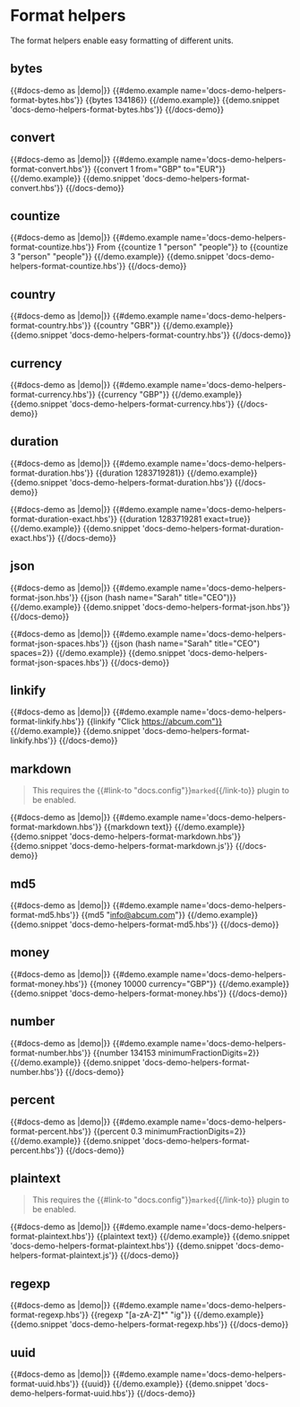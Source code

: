 # Format helpers

The format helpers enable easy formatting of different units.

## bytes

{{#docs-demo as |demo|}}
	{{#demo.example name='docs-demo-helpers-format-bytes.hbs'}}
		{{bytes 134186}}
	{{/demo.example}}
	{{demo.snippet 'docs-demo-helpers-format-bytes.hbs'}}
{{/docs-demo}}

## convert

{{#docs-demo as |demo|}}
	{{#demo.example name='docs-demo-helpers-format-convert.hbs'}}
		{{convert 1 from="GBP" to="EUR"}}
	{{/demo.example}}
	{{demo.snippet 'docs-demo-helpers-format-convert.hbs'}}
{{/docs-demo}}

## countize

{{#docs-demo as |demo|}}
	{{#demo.example name='docs-demo-helpers-format-countize.hbs'}}
		From {{countize 1 "person" "people"}} to {{countize 3 "person" "people"}}
	{{/demo.example}}
	{{demo.snippet 'docs-demo-helpers-format-countize.hbs'}}
{{/docs-demo}}

## country

{{#docs-demo as |demo|}}
	{{#demo.example name='docs-demo-helpers-format-country.hbs'}}
		{{country "GBR"}}
	{{/demo.example}}
	{{demo.snippet 'docs-demo-helpers-format-country.hbs'}}
{{/docs-demo}}

## currency

{{#docs-demo as |demo|}}
	{{#demo.example name='docs-demo-helpers-format-currency.hbs'}}
		{{currency "GBP"}}
	{{/demo.example}}
	{{demo.snippet 'docs-demo-helpers-format-currency.hbs'}}
{{/docs-demo}}

## duration

{{#docs-demo as |demo|}}
	{{#demo.example name='docs-demo-helpers-format-duration.hbs'}}
		{{duration 1283719281}}
	{{/demo.example}}
	{{demo.snippet 'docs-demo-helpers-format-duration.hbs'}}
{{/docs-demo}}

{{#docs-demo as |demo|}}
	{{#demo.example name='docs-demo-helpers-format-duration-exact.hbs'}}
		{{duration 1283719281 exact=true}}
	{{/demo.example}}
	{{demo.snippet 'docs-demo-helpers-format-duration-exact.hbs'}}
{{/docs-demo}}

## json

{{#docs-demo as |demo|}}
	{{#demo.example name='docs-demo-helpers-format-json.hbs'}}
		{{json (hash name="Sarah" title="CEO")}}
	{{/demo.example}}
	{{demo.snippet 'docs-demo-helpers-format-json.hbs'}}
{{/docs-demo}}

{{#docs-demo as |demo|}}
	{{#demo.example name='docs-demo-helpers-format-json-spaces.hbs'}}
		{{json (hash name="Sarah" title="CEO") spaces=2}}
	{{/demo.example}}
	{{demo.snippet 'docs-demo-helpers-format-json-spaces.hbs'}}
{{/docs-demo}}

## linkify

{{#docs-demo as |demo|}}
	{{#demo.example name='docs-demo-helpers-format-linkify.hbs'}}
		{{linkify "Click https://abcum.com"}}
	{{/demo.example}}
	{{demo.snippet 'docs-demo-helpers-format-linkify.hbs'}}
{{/docs-demo}}

## markdown

> This requires the {{#link-to "docs.config"}}`marked`{{/link-to}} plugin to be enabled.

{{#docs-demo as |demo|}}
	{{#demo.example name='docs-demo-helpers-format-markdown.hbs'}}
		{{markdown text}}
	{{/demo.example}}
	{{demo.snippet 'docs-demo-helpers-format-markdown.hbs'}}
	{{demo.snippet 'docs-demo-helpers-format-markdown.js'}}
{{/docs-demo}}

## md5  

{{#docs-demo as |demo|}}
	{{#demo.example name='docs-demo-helpers-format-md5.hbs'}}
		{{md5 "info@abcum.com"}}
	{{/demo.example}}
	{{demo.snippet 'docs-demo-helpers-format-md5.hbs'}}
{{/docs-demo}}

## money

{{#docs-demo as |demo|}}
	{{#demo.example name='docs-demo-helpers-format-money.hbs'}}
		{{money 10000 currency="GBP"}}
	{{/demo.example}}
	{{demo.snippet 'docs-demo-helpers-format-money.hbs'}}
{{/docs-demo}}

## number

{{#docs-demo as |demo|}}
	{{#demo.example name='docs-demo-helpers-format-number.hbs'}}
		{{number 134153 minimumFractionDigits=2}}
	{{/demo.example}}
	{{demo.snippet 'docs-demo-helpers-format-number.hbs'}}
{{/docs-demo}}

## percent

{{#docs-demo as |demo|}}
	{{#demo.example name='docs-demo-helpers-format-percent.hbs'}}
		{{percent 0.3 minimumFractionDigits=2}}
	{{/demo.example}}
	{{demo.snippet 'docs-demo-helpers-format-percent.hbs'}}
{{/docs-demo}}

## plaintext

> This requires the {{#link-to "docs.config"}}`marked`{{/link-to}} plugin to be enabled.

{{#docs-demo as |demo|}}
	{{#demo.example name='docs-demo-helpers-format-plaintext.hbs'}}
		{{plaintext text}}
	{{/demo.example}}
	{{demo.snippet 'docs-demo-helpers-format-plaintext.hbs'}}
	{{demo.snippet 'docs-demo-helpers-format-plaintext.js'}}
{{/docs-demo}}

## regexp

{{#docs-demo as |demo|}}
	{{#demo.example name='docs-demo-helpers-format-regexp.hbs'}}
		{{regexp "[a-zA-Z]*" "ig"}}
	{{/demo.example}}
	{{demo.snippet 'docs-demo-helpers-format-regexp.hbs'}}
{{/docs-demo}}

## uuid

{{#docs-demo as |demo|}}
	{{#demo.example name='docs-demo-helpers-format-uuid.hbs'}}
		{{uuid}}
	{{/demo.example}}
	{{demo.snippet 'docs-demo-helpers-format-uuid.hbs'}}
{{/docs-demo}}

